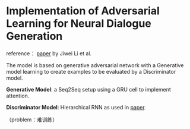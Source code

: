 # Implementation of Adversarial Learning for Neural Dialogue Generation

reference： [paper](https://arxiv.org/pdf/1701.06547.pdf) by Jiwei Li et al.



The model is based on generative adversarial network with a Generative model learning to create examples to be evaluated by a Discriminator model. 

**Generative Model**: a Seq2Seq setup using a GRU cell to implement attention.

**Discriminator Model**: Hierarchical RNN as used in [paper](http://www.aaai.org/ocs/index.php/AAAI/AAAI16/paper/download/11957/12160).

（problem：难训练）